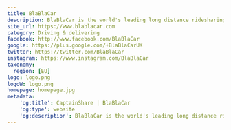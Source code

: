 ```yaml
---
title: BlaBlaCar
description: BlaBlaCar is the world's leading long distance ridesharing service, connecting drivers with empty seats to people travelling the same way.
site_url: https://www.blablacar.com
category: Driving & delivering
facebook: http://www.facebook.com/BlaBlaCar
google: https://plus.google.com/+BlaBlaCarUK
twitter: https://twitter.com/BlaBlaCar
instagram: https://www.instagram.com/BlaBlaCar
taxonomy:
  region: [EU]
logo: logo.png
logoW: logo.png
homepage: homepage.jpg
metadata:
    'og:title': CaptainShare | BlaBlaCar
    'og:type': website
    'og:description': BlaBlaCar is the world's leading long distance ridesharing service, connecting drivers with empty seats to people travelling the same way.
---
```

